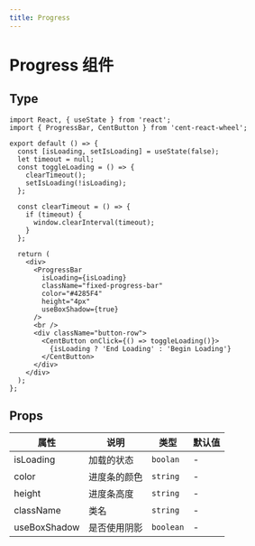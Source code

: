 ```yaml
---
title: Progress
---
```


# Progress 组件

## Type

```tsx
import React, { useState } from 'react';
import { ProgressBar, CentButton } from 'cent-react-wheel';

export default () => {
  const [isLoading, setIsLoading] = useState(false);
  let timeout = null;
  const toggleLoading = () => {
    clearTimeout();
    setIsLoading(!isLoading);
  };

  const clearTimeout = () => {
    if (timeout) {
      window.clearInterval(timeout);
    }
  };

  return (
    <div>
      <ProgressBar
        isLoading={isLoading}
        className="fixed-progress-bar"
        color="#4285F4"
        height="4px"
        useBoxShadow={true}
      />
      <br />
      <div className="button-row">
        <CentButton onClick={() => toggleLoading()}>
          {isLoading ? 'End Loading' : 'Begin Loading'}
        </CentButton>
      </div>
    </div>
  );
};
```

## Props

| 属性         | 说明         | 类型      | 默认值 |
| ------------ | ------------ | --------- | ------ |
| isLoading    | 加载的状态   | `boolan`  | -      |
| color        | 进度条的颜色 | `string`  | -      |
| height       | 进度条高度   | `string`  | -      |
| className    | 类名         | `string`  | -      |
| useBoxShadow | 是否使用阴影 | `boolean` | -      |
